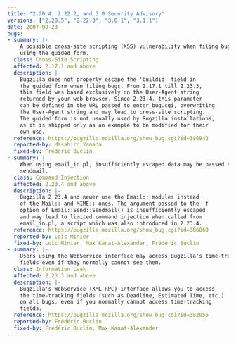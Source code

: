 ```yaml
---
title: "2.20.4, 2.22.2, and 3.0 Security Advisory"
versions: ["2.20.5", "2.22.3", "3.0.1", "3.1.1"]
date: 2007-08-23
bugs:
- summary: |-
    A possible cross-site scripting (XSS) vulnerability when filing bugs
    using the guided form.
  class: Cross-Site Scripting
  affected: 2.17.1 and above
  description: |-
    Bugzilla does not properly escape the 'buildid' field in
    the guided form when filing bugs. From 2.17.1 till 2.23.3,
    this field was based exclusively on the User-Agent string
    returned by your web browser. Since 2.23.4, this parameter
    can be defined in the URL passed to enter_bug.cgi, overwriting
    the User-Agent string and may lead to cross-site scripting.
    The guided form is not usually used by Bugzilla installations,
    as it is shipped only as an example to be modified for their
    own use.
  reference: https://bugzilla.mozilla.org/show_bug.cgi?id=386942
  reported-by: Masahiro Yamada
  fixed-by: Frédéric Buclin
- summary: |-
    When using email_in.pl, insufficiently escaped data may be passed to
    sendmail.
  class: Command Injection
  affected: 2.23.4 and above
  description: |-
    Bugzilla 2.23.4 and newer use the Email:: modules instead
    of the Mail:: and MIME:: ones. The argument passed to the -f
    option of Email::Send::Sendmail() is insufficiently escaped
    and may lead to limited command injection when called from
    email_in.pl, a script which was also introduced in 2.23.4.
  reference: https://bugzilla.mozilla.org/show_bug.cgi?id=386860
  reported-by: Loïc Minier
  fixed-by: Loïc Minier, Max Kanat-Alexander, Frédéric Buclin
- summary: |-
    Users using the WebService interface may access Bugzilla's time-tracking
    fields even if they normally cannot see them.
  class: Information Leak
  affected: 2.23.3 and above
  description: |-
    Bugzilla's WebService (XML-RPC) interface allows you to access
    the time-tracking fields (such as Deadline, Estimated Time, etc.)
    on all bugs, even if you normally cannot access time-tracking
    fields.
  reference: https://bugzilla.mozilla.org/show_bug.cgi?id=382056
  reported-by: Frédéric Buclin
  fixed-by: Frédéric Buclin, Max Kanat-Alexander
---
```

